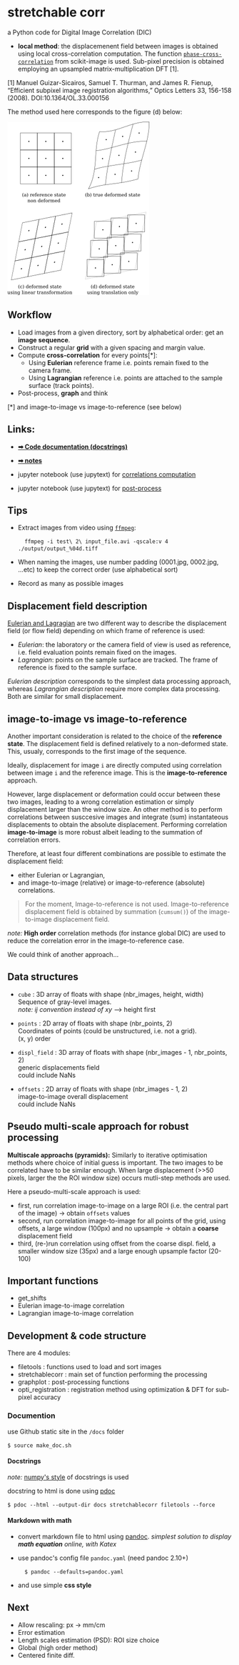# stretchable corr

a Python code for Digital Image Correlation (DIC)

- **local method**: the displacemenent field between images is obtained using local cross-correlation computation. The function [`phase-cross-correlation`](https://scikit-image.org/docs/stable/api/skimage.registration.html#phase-cross-correlation) from scikit-image is used. Sub-pixel precision is obtained employing an upsampled matrix-multiplication DFT [1].

[1] Manuel Guizar-Sicairos, Samuel T. Thurman, and James R. Fienup, “Efficient subpixel image registration algorithms,” Optics Letters 33, 156-158 (2008). DOI:10.1364/OL.33.000156

The method used here corresponds to the figure (d) below:


![deformation order](./schema/def_states.png)


## Workflow

- Load images from a given directory, sort by alphabetical order: get an **image sequence**.
- Construct a regular **grid** with a given spacing and margin value.
- Compute **cross-correlation** for every points[*]:
  * Using **Eulerian** reference frame i.e. points remain fixed to the camera frame.
  * Using **Lagrangian** reference i.e. points are attached to the sample surface (track points).
- Post-process, **graph** and think

[*] and image-to-image vs image-to-reference (see below)


## Links:

* [**➡ Code documentation (docstrings)**](https://xdze2.github.io/stretchablecorr/stretchablecorr/index.html)
* [**➡ notes**](https://xdze2.github.io/stretchablecorr/)

* jupyter notebook (use jupytext) for [correlations computation](https://github.com/xdze2/stretchablecorr/blob/master/run_corr.py)
* jupyter notebook (use jupytext) for [post-process](https://github.com/xdze2/stretchablecorr/blob/master/post_process.py)


## Tips 

- Extract images from video using [`ffmpeg`](https://ffmpeg.org/):

        ffmpeg -i test\ 2\ input_file.avi -qscale:v 4  ./output/output_%04d.tiff

- When naming the images, use number padding (0001.jpg, 0002.jpg, ...etc) to keep the correct order (use alphabetical sort)

- Record as many as possible images

## Displacement field description 

[Eulerian and Lagragian](https://en.wikipedia.org/wiki/Lagrangian_and_Eulerian_specification_of_the_flow_field) are two different way to describe the displacement field (or flow field) depending on which frame of reference is used:
- *Eulerian*: the laboratory or the camera field of view is used as reference, i.e. field evaluation points remain fixed on the images.
- *Lagrangian*: points on the sample surface are tracked. The frame of reference is fixed to the sample surface.

_Eulerian description_ corresponds to the simplest data processing approach, whereas _Lagrangian description_ require more complex data processing. Both are similar for small displacement.

## image-to-image vs image-to-reference

Another important consideration is related to the choice of the **reference state**. The displacement field is defined relatively to a non-deformed state. This, usualy, corresponds to the first image of the sequence.


Ideally, displacement for image `i` are directly computed using correlation between image `i` and the reference image. This is the **image-to-reference** approach.

However, large displacement or deformation could occur between these two images, leading to a wrong correlation estimation or simply displacement larger than the window size. An other method is to perform correlations between susccesive images and integrate (sum) instantateous displacements to obtain the absolute displacement. Performing correlation **image-to-image** is more robust albeit leading to the summation of correlation errors.

Therefore, at least four different combinations are possible to estimate the displacement field:

* either Eulerian or Lagrangian, 
* and image-to-image (relative) or image-to-reference (absolute) correlations.

> For the moment, Image-to-reference is not used. Image-to-reference displacement field is obtained by summation (`cumsum()`) of the image-to-image displacement field.

_note:_ **High order** correlation methods (for instance global DIC) are used to reduce the correlation error in the image-to-reference case.

We could think of another approach...


## Data structures

* `cube` : 3D array of floats with shape (nbr_images, height, width)  
    Sequence of gray-level images.  
    _note: ij convention instead of xy_ --> height first

* `points` : 2D array of floats with shape (nbr_points, 2)  
    Coordinates of points (could be unstructured, i.e. not a grid).  
    (x, y) order

* `displ_field` : 3D array of floats with shape (nbr_images - 1, nbr_points, 2)  
    generic displacements field  
    could include NaNs

* `offsets` : 2D array of floats with shape (nbr_images - 1, 2)   
    image-to-image overall displacement  
    could include NaNs


## Pseudo multi-scale approach for robust processing

**Multiscale approachs (pyramids):**
Similarly to iterative optimisation methods where choice of initial guess is important. The two images to be correlated have to be similar enough. When large displacement (>>50 pixels, larger the the ROI window size) occurs mutli-step methods are used.

Here a pseudo-multi-scale approach is used:
* first, run correlation image-to-image on a large ROI (i.e. the central part of the image) → obtain `offsets` values
* second, run correlation image-to-image for all points of the grid, using offsets, a large window (100px) and no upsample → obtain a **coarse** displacement field
* third, (re-)run correlation using offset from the coarse displ. field, a smaller window size (35px) and a large enough upsample factor (20-100)


## Important functions

* get_shifts
* Eulerian image-to-image correlation
* Lagrangian image-to-image correlation



## Development & code structure

There are 4 modules:
- filetools : functions used to load and sort images
- stretchablecorr : main set of function performing the processing
- graphplot : post-processing functions
- opti_registration : registration method using optimization & DFT for sub-pixel accuracy

### Documention

 use Github static site in the `/docs` folder

    $ source make_doc.sh

#### Docstrings

_note:_ [numpy's style](https://numpydoc.readthedocs.io/en/latest/format.html#docstring-standard) of docstrings is used

docstring to html is done using [pdoc](https://pdoc3.github.io/pdoc/)

    $ pdoc --html --output-dir docs stretchablecorr filetools --force

#### Markdown with math

* convert markdown file to html using [pandoc](https://pandoc.org/MANUAL.html). _simplest solution to display **math equation** online, with Katex_


* use pandoc's config file `pandoc.yaml` (need pandoc 2.10+)

        $ pandoc --defaults=pandoc.yaml

* and use simple **css style**


## Next

- Allow rescaling: px -> mm/cm
- Error estimation
- Length scales estimation (PSD): ROI size choice
- Global (high order method)
- Centered finite diff. 


